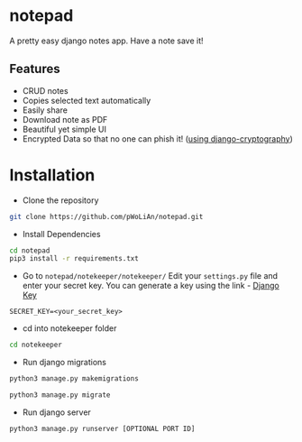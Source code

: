 # notepad
A pretty easy django notes app. Have a note save it!

## Features

- CRUD notes
- Copies selected text automatically
- Easily share
- Download note as PDF
- Beautiful yet simple UI
- Encrypted Data so that no one can phish it! ([using django-cryptography](https://github.com/georgemarshall/django-cryptography))

# Installation

- Clone the repository

```bash
git clone https://github.com/pWoLiAn/notepad.git
```

- Install Dependencies

```bash
cd notepad
pip3 install -r requirements.txt
```

- Go to `notepad/notekeeper/notekeeper/` Edit your `settings.py` file and enter your secret key. You can generate a key using the link - [Django Key](https://djecrety.ir/)

```
SECRET_KEY=<your_secret_key>
```

- cd into notekeeper folder

```bash
cd notekeeper
```

- Run django migrations

```bash
python3 manage.py makemigrations

python3 manage.py migrate
```

- Run django server

```bash
python3 manage.py runserver [OPTIONAL PORT ID]
```
